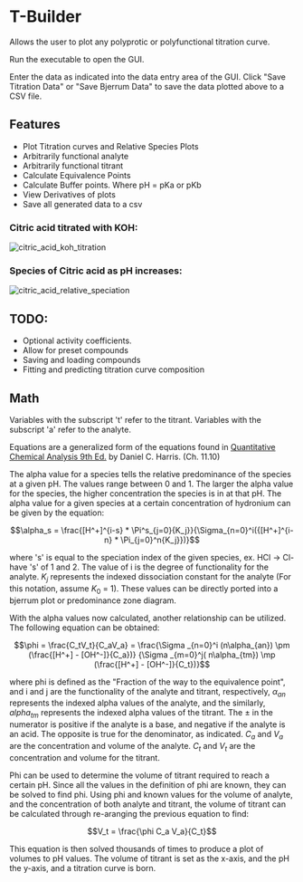# T-Builder

Allows the user to plot any polyprotic or polyfunctional titration curve.

Run the executable to open the GUI.

Enter the data as indicated into the data entry area of the GUI. Click "Save Titration Data" or "Save Bjerrum Data" to
save the data plotted above to a CSV file.

## Features

* Plot Titration curves and Relative Species Plots
* Arbitrarily functional analyte
* Arbitrarily functional titrant
* Calculate Equivalence Points
* Calculate Buffer points. Where pH = pKa or pKb
* View Derivatives of plots
* Save all generated data to a csv

### Citric acid titrated with KOH:

![citric_acid_koh_titration](https://i.imgur.com/SnqnyLr.png)

### Species of Citric acid as pH increases:

![citric_acid_relative_speciation](https://i.imgur.com/qt3wTgF.png)

## TODO:

* Optional activity coefficients.
* Allow for preset compounds
* Saving and loading compounds
* Fitting and predicting titration curve composition

## Math

Variables with the subscript 't' refer to the titrant. Variables with the subscript 'a' refer to the analyte.

Equations are a generalized form of the equations found
in [Quantitative Chemical Analysis 9th Ed.](https://www.amazon.com/Quantitative-Chemical-Analysis-Daniel-Harris/dp/146413538X)
by Daniel C. Harris. (Ch. 11.10)

The alpha value for a species tells the relative predominance of the species at a given pH. The values range between 0
and 1. The larger the alpha value for the species, the higher concentration the species is in at that pH. The alpha
value for a given species at a certain concentration of hydronium can be given by the equation:

$$\alpha_s = \frac{[H^+]^{i-s} * \Pi^s_{j=0}{K_j}}{\Sigma_{n=0}^i({[H^+]^{i-n} * \Pi_{j=0}^n{K_j}})}$$

where 's' is equal to the speciation index of the given species, ex. HCl -> Cl- have 's' of 1 and 2. The value of i is 
the degree of functionality for the analyte. $K_j$ represents the indexed dissociation constant for the analyte 
(For this notation, assume $K_0$ = 1). These values can be directly ported into a bjerrum plot or predominance zone 
diagram.

With the alpha values now calculated, another relationship can be utilized. The following equation can be obtained:

$$\phi = \frac{C_tV_t}{C_aV_a} = \frac{\Sigma _{n=0}^i (n\alpha_{an}) \pm (\frac{[H^+] - [OH^-]}{C_a})} {\Sigma _{m=0}^j(
n\alpha_{tm}) \mp (\frac{[H^+] - [OH^-]}{C_t})}$$

where phi is defined as the "Fraction of the way to the equivalence point", and i and j are the functionality of the
analyte and titrant, respectively, $\alpha_{an}$ represents the indexed alpha values of the analyte, and the similarly,
$alpha_{tm}$ represents the indexed alpha values of the titrant. The $\pm$ in the numerator is positive if the analyte is a
base, and negative if the analyte is an acid. The opposite is true for the denominator, as indicated. $C_a$ and $V_a$ are
the concentration and volume of the analyte. $C_t$ and $V_t$ are the concentration and volume for the titrant.

Phi can be used to determine the volume of titrant required to reach a certain pH. Since all the values in the
definition of phi are known, they can be solved to find phi. Using phi and known values for the volume of analyte, and
the concentration of both analyte and titrant, the volume of titrant can be calculated through re-aranging the previous
equation to find:

$$V_t = \frac{\phi C_a V_a}{C_t}$$

This equation is then solved thousands of times to produce a plot of volumes to pH values. The volume of titrant is set
as the x-axis, and the pH the y-axis, and a titration curve is born.

